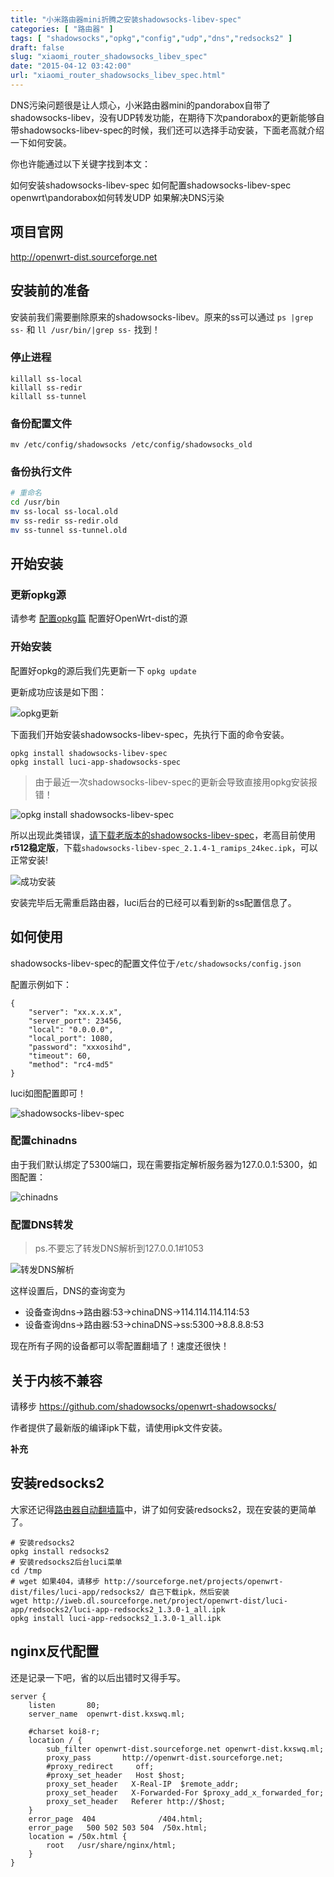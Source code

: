 ```yaml
---
title: "小米路由器mini折腾之安装shadowsocks-libev-spec"
categories: [ "路由器" ]
tags: [ "shadowsocks","opkg","config","udp","dns","redsocks2" ]
draft: false
slug: "xiaomi_router_shadowsocks_libev_spec"
date: "2015-04-12 03:42:00"
url: "xiaomi_router_shadowsocks_libev_spec.html"
---
```


DNS污染问题很是让人烦心，小米路由器mini的pandorabox自带了shadowsocks-libev，没有UDP转发功能，在期待下次pandorabox的更新能够自带shadowsocks-libev-spec的时候，我们还可以选择手动安装，下面老高就介绍一下如何安装。

你也许能通过以下关键字找到本文：

如何安装shadowsocks-libev-spec
如何配置shadowsocks-libev-spec
openwrt\pandorabox如何转发UDP
如果解决DNS污染


<!--more-->


## 项目官网

http://openwrt-dist.sourceforge.net

## 安装前的准备

安装前我们需要删除原来的shadowsocks-libev。原来的ss可以通过 `ps |grep ss-` 和 `ll /usr/bin/|grep ss-` 找到！

### 停止进程

```
killall ss-local
killall ss-redir
killall ss-tunnel
```

### 备份配置文件

```
mv /etc/config/shadowsocks /etc/config/shadowsocks_old
```

### 备份执行文件

```bash
# 重命名
cd /usr/bin
mv ss-local ss-local.old
mv ss-redir ss-redir.old
mv ss-tunnel ss-tunnel.old
```

## 开始安装

### 更新opkg源

请参考 [配置opkg篇][1] 配置好OpenWrt-dist的源

### 开始安装

配置好opkg的源后我们先更新一下 `opkg update`

更新成功应该是如下图：

![opkg更新][2]

下面我们开始安装shadowsocks-libev-spec，先执行下面的命令安装。

```
opkg install shadowsocks-libev-spec
opkg install luci-app-shadowsocks-spec
```

> 由于最近一次shadowsocks-libev-spec的更新会导致直接用opkg安装报错！

![opkg install shadowsocks-libev-spec][3]

所以出现此类错误，[请下载老版本的shadowsocks-libev-spec][4]，老高目前使用**r512稳定版**，下载`shadowsocks-libev-spec_2.1.4-1_ramips_24kec.ipk`，可以正常安装!


![成功安装][5]


安装完毕后无需重启路由器，luci后台的已经可以看到新的ss配置信息了。

## 如何使用

shadowsocks-libev-spec的配置文件位于`/etc/shadowsocks/config.json`

配置示例如下：

```
{
    "server": "xx.x.x.x",
    "server_port": 23456,
    "local": "0.0.0.0",
    "local_port": 1080,
    "password": "xxxosihd",
    "timeout": 60,
    "method": "rc4-md5"
}
```

luci如图配置即可！

![shadowsocks-libev-spec][6]

### 配置chinadns

由于我们默认绑定了5300端口，现在需要指定解析服务器为127.0.0.1:5300，如图配置：

![chinadns][7]

### 配置DNS转发

> ps.不要忘了转发DNS解析到127.0.0.1#1053

![转发DNS解析][8]

这样设置后，DNS的查询变为

 - 设备查询dns->路由器:53->chinaDNS->114.114.114.114:53
 - 设备查询dns->路由器:53->chinaDNS->ss:5300->8.8.8.8:53

现在所有子网的设备都可以零配置翻墙了！速度还很快！

## 关于内核不兼容

请移步 https://github.com/shadowsocks/openwrt-shadowsocks/

作者提供了最新版的编译ipk下载，请使用ipk文件安装。

**补充**

## 安装redsocks2

大家还记得[路由器自动翻墙篇][9]中，讲了如何安装redsocks2，现在安装的更简单了。

```
# 安装redsocks2
opkg install redsocks2
# 安装redsocks2后台luci菜单
cd /tmp
# wget 如果404，请移步 http://sourceforge.net/projects/openwrt-dist/files/luci-app/redsocks2/ 自己下载ipk，然后安装
wget http://iweb.dl.sourceforge.net/project/openwrt-dist/luci-app/redsocks2/luci-app-redsocks2_1.3.0-1_all.ipk
opkg install luci-app-redsocks2_1.3.0-1_all.ipk
```

## nginx反代配置

还是记录一下吧，省的以后出错时又得手写。

```
server {
    listen       80;
    server_name  openwrt-dist.kxswq.ml;

    #charset koi8-r;
    location / {
        sub_filter openwrt-dist.sourceforge.net openwrt-dist.kxswq.ml;
        proxy_pass       http://openwrt-dist.sourceforge.net;
        #proxy_redirect     off;
        #proxy_set_header   Host $host;
        proxy_set_header   X-Real-IP  $remote_addr;
        proxy_set_header   X-Forwarded-For $proxy_add_x_forwarded_for;
        proxy_set_header   Referer http://$host;
    }
    error_page  404              /404.html;
    error_page   500 502 503 504  /50x.html;
    location = /50x.html {
        root   /usr/share/nginx/html;
    }
}
```


  [1]: https://blog.phpgao.com/xiaomi_router_opkg.html
  [2]: https://blog.phpgao.com/usr/uploads/2015/05/3504485218.png
  [3]: https://blog.phpgao.com/usr/uploads/2015/05/678991458.png
  [4]: http://sourceforge.net/projects/openwrt-dist/files/shadowsocks-libev/
  [5]: https://blog.phpgao.com/usr/uploads/2015/05/4030858451.png
  [6]: https://blog.phpgao.com/usr/uploads/2015/04/1009344190.png
  [7]: https://blog.phpgao.com/usr/uploads/2015/04/3584082369.png
  [8]: https://blog.phpgao.com/usr/uploads/2015/04/565996981.png
  [9]: https://blog.phpgao.com/carzy_router.html